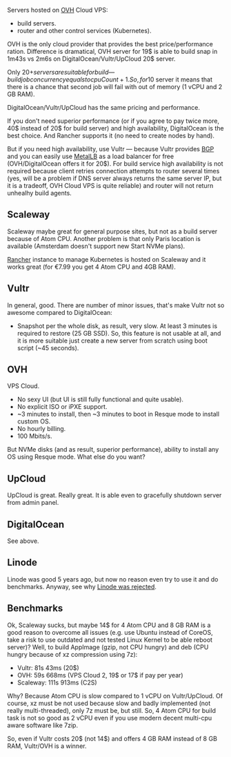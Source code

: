 Servers hosted on [OVH](https://www.ovh.ie) Cloud VPS:

* build servers.
* router and other control services (Kubernetes).

OVH is the only cloud provider that provides the best price/performance ration. Difference is dramatical, OVH server for 19$ is able to build snap in 1m43s vs 2m6s on DigitalOcean/Vultr/UpCloud 20$ server.

Only 20$+ servers are suitable for build — build job concurrency equals to cpuCount + 1. So, for 10$ server it means that there is a chance that second job will fail with out of memory (1 vCPU and 2 GB RAM).

DigitalOcean/Vultr/UpCloud has the same pricing and performance. 

If you don't need superior performance (or if you agree to pay twice more, 40$ instead of 20$ for build server) and high availability, DigitalOcean is the best choice. And Rancher supports it (no need to create nodes by hand).

But if you need high availability, use Vultr — because Vultr provides [BGP](https://www.vultr.com/docs/high-availability-on-vultr-with-floating-ip-and-bgp) and you can easily use [MetalLB](https://metallb.universe.tf) as a load balancer for free (OVH/DigitalOcean offers it for 20$). For build service high availability is not required because client retries connection attempts to router several times (yes, will be a problem if DNS server always returns the same server IP, but it is a tradeoff, OVH Cloud VPS is quite reliable) and router will not return unhealhy build agents.

## Scaleway

Scaleway maybe great for general purpose sites, but not as a build server because of Atom CPU. Another problem is that only Paris location is available (Amsterdam doesn't support new Start NVMe plans).

[Rancher](https://rancher.com) instance to manage Kubernetes is hosted on Scaleway and it works great (for €7.99 you get 4 Atom CPU and 4GB RAM).

## Vultr

In general, good. There are number of minor issues, that's make Vultr not so awesome compared to DigitalOcean:

* Snapshot per the whole disk, as result, very slow. At least 3 minutes is required to restore (25 GB SSD). So, this feature is not usable at all, and it is more suitable just create a new server from scratch using boot script (~45 seconds).

## OVH

VPS Cloud.

* No sexy UI (but UI is still fully functional and quite usable).
* No explicit ISO or iPXE support.
* ~3 minutes to install, then ~3 minutes to boot in Resque mode to install custom OS.
* No hourly billing.
* 100 Mbits/s.

But NVMe disks (and as result, superior performance), ability to install any OS using Resque mode. What else do you want?

## UpCloud

UpCloud is great. Really great. It is able even to gracefully shutdown server from admin panel.

## DigitalOcean

See above.

## Linode

Linode was good 5 years ago, but now no reason even try to use it and do benchmarks. Anyway, see why [Linode was rejected](https://github.com/develar/electron-build-service/issues/3#issuecomment-349280483).

## Benchmarks

Ok, Scaleway sucks, but maybe 14$ for 4 Atom CPU and 8 GB RAM is a good reason to overcome all issues (e.g. use Ubuntu instead of CoreOS, take a risk to use outdated and not tested Linux Kernel to be able reboot server)?
Well, to build AppImage (gzip, not CPU hungry) and deb (CPU hungry because of xz compression using 7z):
* Vultr: 81s 43ms (20$)
* OVH: 59s 668ms (VPS Cloud 2, 19$ or 17$ if pay per year)
* Scaleway: 111s 913ms (C2S)

Why? Because Atom CPU is slow compared to 1 vCPU on Vultr/UpCloud. Of course, xz must be not used because slow and badly implemented (not really multi-threaded), only 7z must be, but still. So, 4 Atom CPU for build task is not so good as 2 vCPU even if you use modern decent multi-cpu aware software like 7zip.

So, even if Vultr costs 20$ (not 14$) and offers 4 GB RAM instead of 8 GB RAM, Vultr/OVH is a winner.